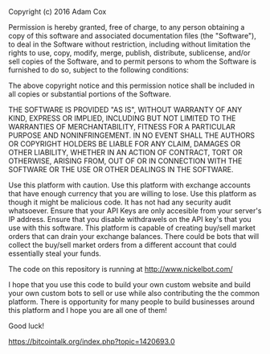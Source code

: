 Copyright (c) 2016 Adam Cox


Permission is hereby granted, free of charge, to any person obtaining a copy of this software and associated documentation files (the "Software"), to deal in the Software without restriction, including without limitation the rights to use, copy, modify, merge, publish, distribute, sublicense, and/or sell copies of the Software, and to permit persons to whom the Software is furnished to do so, subject to the following conditions:

The above copyright notice and this permission notice shall be included in all copies or substantial portions of the Software.

THE SOFTWARE IS PROVIDED "AS IS", WITHOUT WARRANTY OF ANY KIND, EXPRESS OR IMPLIED, INCLUDING BUT NOT LIMITED TO THE WARRANTIES OF MERCHANTABILITY, FITNESS FOR A PARTICULAR PURPOSE AND NONINFRINGEMENT. IN NO EVENT SHALL THE AUTHORS OR COPYRIGHT HOLDERS BE LIABLE FOR ANY CLAIM, DAMAGES OR OTHER LIABILITY, WHETHER IN AN ACTION OF CONTRACT, TORT OR OTHERWISE, ARISING FROM, OUT OF OR IN CONNECTION WITH THE SOFTWARE OR THE USE OR OTHER DEALINGS IN THE SOFTWARE.

Use this platform with caution.
Use this platform with exchange accounts that have enough currency that you are willing to lose.
Use this platform as though it might be malicious code.
It has not had any security audit whatsoever.
Ensure that your API Keys are only accesible from your server's IP address.
Ensure that you disable withdrawels on the API key's that you use with this software.
This platform is capable of creating buy/sell market orders that can drain your exchange balances.
There could be bots that will collect the buy/sell market orders from a different account that could essentially steal your funds.

The code on this repository is running at http://www.nickelbot.com/

I hope that you use this code to build your own custom website and build your own custom bots to sell or use while also contributing the the common platform. There is opportunity for many people to build businesses around this platform and I hope you are all one of them!

Good luck!

https://bitcointalk.org/index.php?topic=1420693.0
